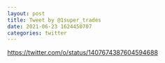 ```yaml
--- 
layout: post 
title: Tweet by @1super_trades 
date: 2021-06-23 1624450707 
categories: twitter 
--- 
```

https://twitter.com/o/status/1407674387604594688